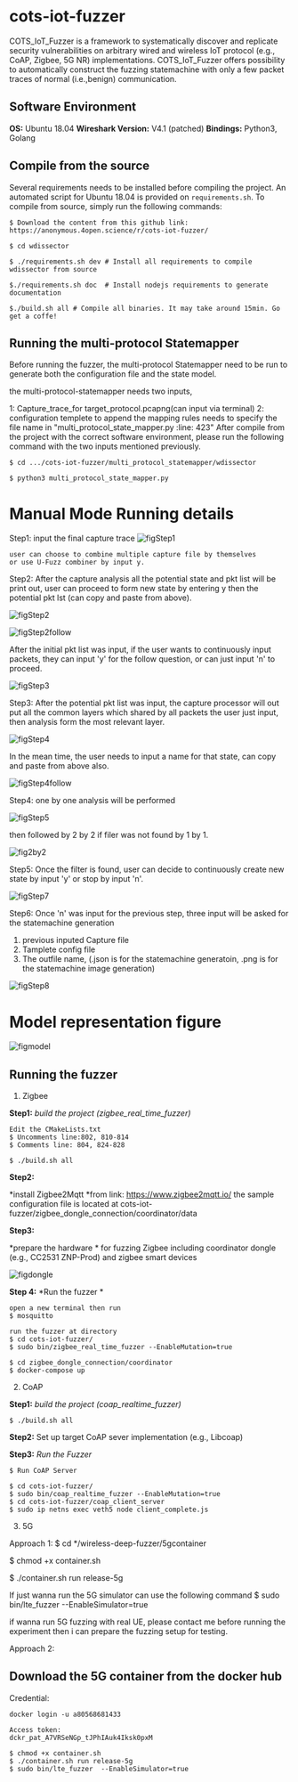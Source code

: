 # cots-iot-fuzzer
COTS_IoT_Fuzzer is a framework to systematically discover and replicate security vulnerabilities on arbitrary wired and wireless IoT protocol (e.g., CoAP, Zigbee, 5G NR) implementations. COTS_IoT_Fuzzer offers possibility to automatically construct the fuzzing statemachine with only a few packet traces of normal (i.e.,benign) communication. 

## Software Environment
**OS:** Ubuntu 18.04
**Wireshark Version:** V4.1 (patched)
**Bindings:** Python3, Golang

## Compile from the source
Several requirements needs to be installed before compiling the project. An automated script for Ubuntu 18.04 is provided on `requirements.sh`. To compile from source, simply run the following commands:
```
$ Download the content from this github link:
https://anonymous.4open.science/r/cots-iot-fuzzer/

$ cd wdissector

$ ./requirements.sh dev # Install all requirements to compile wdissector from source

$./requirements.sh doc  # Install nodejs requirements to generate documentation

$./build.sh all # Compile all binaries. It may take around 15min. Go get a coffe!
```

## Running the multi-protocol Statemapper
Before running the fuzzer, the multi-protocol Statemapper need to be run to generate both the configuration file and the state model.

the multi-protocol-statemapper needs two inputs,

1: Capture_trace_for target_protocol.pcapng(can input via terminal)
2: configuration templete to append the mapping rules needs to specify the file name in "multi_protocol_state_mapper.py :line: 423"
After compile from the project with the correct software environment, please run the following command with the two inputs mentioned previously.
```
$ cd .../cots-iot-fuzzer/multi_protocol_statemapper/wdissector

$ python3 multi_protocol_state_mapper.py
```

# Manual Mode Running details

Step1: input the final capture trace
![figStep1](figs/Step1.png "title-1")
```
user can choose to combine multiple capture file by themselves
or use U-Fuzz combiner by input y.
```

Step2: After the capture analysis all the potential state and pkt list 
will be print out, user can proceed to form new state by entering y then the 
potential pkt lst (can copy and paste from above).

![figStep2](figs/step2.png "title-2")

![figStep2follow](figs/Step2_follow.png "title-2follow")

After the initial pkt list was input, if the user wants to continuously input packets,
they can input 'y' for the follow question, or can just input 'n' to proceed.

![figStep3](figs/step3.png "title-3")

Step3: After the potential pkt list was input, the capture processor will out put all the 
common layers which shared by all packets the user just input, then analysis form the most 
relevant layer.

![figStep4](figs/step4.png "title-4")

In the mean time, the user needs to input a name for that state, can copy and paste from above also.

![figStep4follow](figs/Step4_follow.png "title-4follow")

Step4: one by one analysis will be performed

![figStep5](figs/step5.png "title-5")

then followed by 2 by 2 if filer was not found by 1 by 1.

![fig2by2](figs/twobytwo.png "title-6")

Step5: Once the filter is found, user can decide to continuously create new state by input 
'y' or stop by input 'n'.

![figStep7](figs/step5.png "title-7")

Step6: Once 'n' was input for the previous step, three input will be asked for the statemachine 
generation

1. previous inputed Capture file 
2. Tamplete config file
3. The outfile name, (.json is for the statemachine generatoin, .png is for the statemachine image generation)

![figStep8](figs/Step8.png "title-8")



# Model representation figure
![figmodel](figs/model-fig.png "title-7")




## Running the fuzzer
1. Zigbee

**Step1:**
*build the project (zigbee_real_time_fuzzer)*

```
Edit the CMakeLists.txt
$ Uncomments line:802, 810-814
$ Comments line: 804, 824-828

$ ./build.sh all

```
**Step2:**

*install Zigbee2Mqtt *from link: https://www.zigbee2mqtt.io/
the sample configuration file is located at 
cots-iot-fuzzer/zigbee_dongle_connection/coordinator/data

**Step3:**

*prepare the hardware * for fuzzing Zigbee including coordinator dongle (e.g., CC2531 ZNP-Prod)
and zigbee smart devices 

![figdongle](figs/zigbeedongle.jpg "title-8")

**Step 4:**
*Run the fuzzer *

```
open a new terminal then run 
$ mosquitto

run the fuzzer at directory
$ cd cots-iot-fuzzer/
$ sudo bin/zigbee_real_time_fuzzer --EnableMutation=true

$ cd zigbee_dongle_connection/coordinator
$ docker-compose up
```

2. CoAP

**Step1:**
*build the project (coap_realtime_fuzzer)*
```
$ ./build.sh all

```
**Step2:**
Set up target CoAP sever implementation (e.g., Libcoap)

**Step3:**
*Run the Fuzzer*
```
$ Run CoAP Server

$ cd cots-iot-fuzzer/
$ sudo bin/coap_realtime_fuzzer --EnableMutation=true
$ cd cots-iot-fuzzer/coap_client_server
$ sudo ip netns exec veth5 node client_complete.js
```
3. 5G

Approach 1:
$ cd */wireless-deep-fuzzer/5gcontainer

$ chmod +x container.sh

$ ./container.sh run release-5g

If just wanna run the 5G simulator can use the following command
$ sudo bin/lte_fuzzer --EnableSimulator=true

if wanna run 5G fuzzing with real UE, please contact me before running the experiment then i can prepare the fuzzing setup for testing.

Approach 2: 
## Download the 5G container from the docker hub
Credential: 
```
docker login -u a80568681433

Access token:
dckr_pat_A7VRSeNGp_tJPhIAuk4Iksk0pxM
```
```
$ chmod +x container.sh
$ ./container.sh run release-5g
$ sudo bin/lte_fuzzer  --EnableSimulator=true
```
